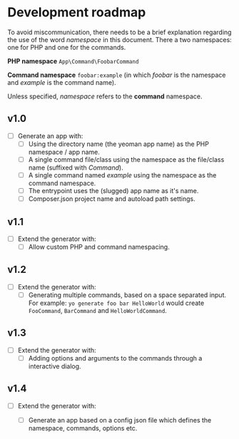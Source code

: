 # Development roadmap

To avoid miscommunication, there needs to be a brief explanation regarding the use of the word *namespace* in this document. There a two namespaces: one for PHP and one for the commands.

**PHP namespace**
`App\Command\FoobarCommand`

**Command namespace**
`foobar:example` (in which *foobar* is the namespace and *example* is the command name).

Unless specified, *namespace* refers to the **command** namespace.
## v1.0
- [ ] Generate an app with:
	- [ ] Using the directory name (the yeoman app name) as the PHP namespace / app name.
	- [ ] A single command file/class using the namespace as the file/class name (suffixed with *Command*).
	- [ ] A single command named *example* using the namespace as the command namespace. 
	- [ ] The entrypoint uses the (slugged) app name as it's name.
	- [ ] Composer.json project name and autoload path settings.

## v1.1
- [ ] Extend the generator with:
	- [ ] Allow custom PHP and command namespacing.

## v1.2
- [ ] Extend the generator with:
	- [ ] Generating multiple commands, based on a space separated input. For example:
	 `yo generate foo bar HelloWorld`
	 would create `FooCommand`, `BarCommand` and `HelloWorldCommand`.

## v1.3
- [ ] Extend the generator with:
	- [ ] Adding options and arguments to the commands through a interactive dialog.

## v1.4
- [ ] Extend the generator with:
	- [ ] Generate an app based on a config json file which defines the namespace, commands, options etc.

